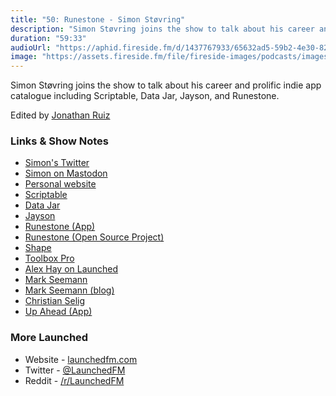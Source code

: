 ```yaml
---
title: "50: Runestone - Simon Støvring"
description: "Simon Støvring joins the show to talk about his career and prolific indie app catalogue including Scriptable, Data Jar, Jayson, and Runestone."
duration: "59:33"
audioUrl: "https://aphid.fireside.fm/d/1437767933/65632ad5-59b2-4e30-82d1-13845dce07dd/5f877d95-cb7a-4613-a34c-17acca397cac.mp3"
image: "https://assets.fireside.fm/file/fireside-images/podcasts/images/6/65632ad5-59b2-4e30-82d1-13845dce07dd/episodes/5/5f877d95-cb7a-4613-a34c-17acca397cac/cover.jpg"
---
```


<p>Simon Støvring joins the show to talk about his career and prolific indie app catalogue including Scriptable, Data Jar, Jayson, and Runestone.</p>

<p>Edited by <a href="https://twitter.com/refactoredd" rel="nofollow">Jonathan Ruiz</a></p>

<h3>Links &amp; Show Notes</h3>

<ul>
<li><a href="https://twitter.com/simonbs" rel="nofollow">Simon&#39;s Twitter</a></li>
<li><a href="https://mastodon.social/@simonbs" rel="nofollow">Simon on Mastodon</a></li>
<li><a href="https://simonbs.dev/" rel="nofollow">Personal website</a></li>
<li><a href="https://scriptable.app/" rel="nofollow">Scriptable</a></li>
<li><a href="https://datajar.app/" rel="nofollow">Data Jar</a></li>
<li><a href="https://jayson.app/" rel="nofollow">Jayson</a></li>
<li><a href="https://runestone.app/" rel="nofollow">Runestone (App)</a></li>
<li><a href="https://github.com/simonbs/runestone" rel="nofollow">Runestone (Open Source Project)</a></li>
<li><a href="https://shape.dk/" rel="nofollow">Shape</a></li>
<li><a href="https://toolboxpro.app/" rel="nofollow">Toolbox Pro</a></li>
<li><a href="https://launchedfm.com/episodes/10-ToolboxPro-AlexHay" rel="nofollow">Alex Hay on Launched</a></li>
<li><a href="https://twitter.com/ploeh" rel="nofollow">Mark Seemann</a></li>
<li><a href="https://blog.ploeh.dk/" rel="nofollow">Mark Seemann (blog)</a></li>
<li><a href="https://twitter.com/ChristianSelig" rel="nofollow">Christian Selig</a></li>
<li><a href="https://upaheadapp.com/" rel="nofollow">Up Ahead (App)</a></li>
</ul>

<h3>More Launched</h3>

<ul>
<li>Website - <a href="https://launchedfm.com" rel="nofollow">launchedfm.com</a></li>
<li>Twitter - <a href="https://twitter.com/launchedfm" rel="nofollow">@LaunchedFM</a></li>
<li>Reddit - <a href="https://www.reddit.com/r/LaunchedFM/" rel="nofollow">/r/LaunchedFM</a></li>
</ul>
